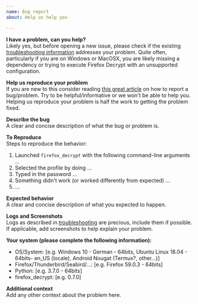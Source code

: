 ```yaml
---
name: Bug report
about: Help us help you

---
```


**I have a problem, can you help?**  
Likely yes, but before opening a new issue, please check if the existing [troubleshooting information](https://github.com/unode/firefox_decrypt#troubleshooting) addresses your problem.
Quite often, particularly if you are on Windows or MacOSX, you are likely missing a dependency or trying to execute Firefox Decrypt with an unsupported configuration.

**Help us reproduce your problem**  
If you are new to this consider reading [this great article](https://www.chiark.greenend.org.uk/~sgtatham/bugs.html) on how to report a bug/problem.
Try to be helpful/informative or we won't be able to help you.
Helping us reproduce your problem is half the work to getting the problem fixed.

**Describe the bug**  
A clear and concise description of what the bug or problem is.

**To Reproduce**  
Steps to reproduce the behavior:
1. Launched `firefox_decrypt` with the following command-line arguments ...
2. Selected the profile by doing ...
3. Typed in the password ...
4. Something didn't work (or worked differently from expected) ...
5. ...

**Expected behavior**  
A clear and concise description of what you expected to happen.

**Logs and Screenshots**  
Logs as described in [troubleshooting](https://github.com/unode/firefox_decrypt#troubleshooting) are precious, include them if possible.
If applicable, add screenshots to help explain your problem.

**Your system (please complete the following information):**  
 - OS/System: [e.g. Windows 10 - German - 64bits, Ubuntu Linux 18.04 - 64bits- en_US (locale), Android Nougat (Termux?, other...)]
 - Firefox/Thunderbird/Seabird/...: [e.g. Firefox 59.0.3 - 64bits]
 - Python: [e.g. 3.7.0 - 64bits]
 - firefox_decrypt: [e.g. 0.7.0]

**Additional context**  
Add any other context about the problem here.
